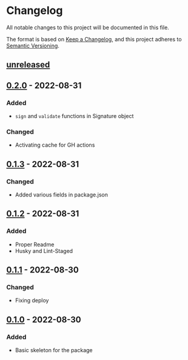 # Changelog

All notable changes to this project will be documented in this file.

The format is based on [Keep a Changelog](https://keepachangelog.com/en/1.0.0/),
and this project adheres to [Semantic Versioning](https://semver.org/spec/v2.0.0.html).

## [unreleased]

## [0.2.0] - 2022-08-31

### Added

- `sign` and `validate` functions in Signature object

### Changed

- Activating cache for GH actions

## [0.1.3] - 2022-08-31

### Changed

- Added various fields in package.json

## [0.1.2] - 2022-08-31

### Added

- Proper Readme
- Husky and Lint-Staged

## [0.1.1] - 2022-08-30

### Changed

- Fixing deploy

## [0.1.0] - 2022-08-30

### Added

- Basic skeleton for the package

[unreleased]: https://github.com/Billcorporate/m2m_keygen_ts/compare/v0.2.0...HEAD
[0.2.0]: https://github.com/Billcorporate/m2m_keygen_ts/releases/tag/v0.2.0
[0.1.3]: https://github.com/Billcorporate/m2m_keygen_ts/releases/tag/v0.1.3
[0.1.2]: https://github.com/Billcorporate/m2m_keygen_ts/releases/tag/v0.1.2
[0.1.1]: https://github.com/Billcorporate/m2m_keygen_ts/releases/tag/v0.1.1
[0.1.0]: https://github.com/Billcorporate/m2m_keygen_ts/releases/tag/v0.1.0
